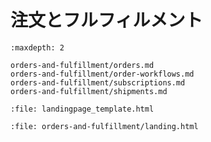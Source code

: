# 注文とフルフィルメント

```{toctree}
:maxdepth: 2

orders-and-fulfillment/orders.md
orders-and-fulfillment/order-workflows.md
orders-and-fulfillment/subscriptions.md
orders-and-fulfillment/shipments.md
```

```{raw} html
:file: landingpage_template.html
```

```{raw} html
:file: orders-and-fulfillment/landing.html
```
